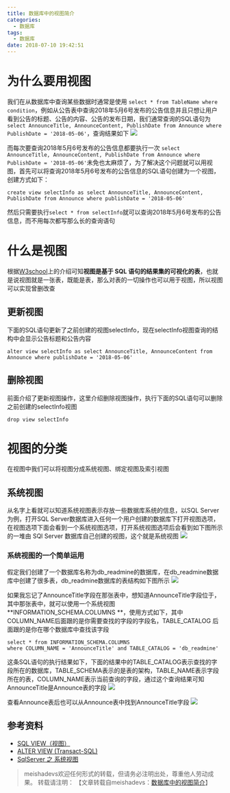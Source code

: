 ```yaml
---
title: 数据库中的视图简介
categories:
  - 数据库
tags:
  - 数据库
date: 2018-07-10 19:42:51
---
```

# 为什么要用视图
我们在从数据库中查询某些数据时通常是使用 `select * from TableName where condition`，例如从公告表中查询2018年5月6号发布的公告信息并且只想让用户看到公告的标题、公告的内容、公告的发布日期，我们通常查询的SQL语句为`select AnnounceTitle, AnnounceContent, PublishDate from Announce where PublishDate = '2018-05-06'`，查询结果如下
![](http://oq3pg8pg4.bkt.clouddn.com/20180711.png)

而每次要查询2018年5月6号发布的公告信息都要执行一次 `select AnnounceTitle, AnnounceContent, PublishDate from Announce where PublishDate = '2018-05-06'`未免也太麻烦了，为了解决这个问题就可以用视图，首先可以将查询2018年5月6号发布的公告信息的SQL语句创建为一个视图，创建方式如下：

	create view selectInfo as select AnnounceTitle, AnnounceContent, PublishDate from Announce where publishDate = '2018-05-06'
	
然后只需要执行`select * from selectInfo`就可以查询2018年5月6号发布的公告信息，而不用每次都写那么长的查询语句

# 什么是视图
根据[W3school](http://www.w3school.com.cn/sql/sql_view.asp)上的介绍可知**视图是基于 SQL 语句的结果集的可视化的表**，也就是说视图就是一张表，既能是表，那么对表的一切操作也可以用于视图，所以视图可以实现曾删改查

## 更新视图
下面的SQL语句更新了之前创建的视图selectInfo，现在selectInfo视图查询的结构中会显示公告标题和公告内容

	alter view selectInfo as select AnnounceTitle, AnnounceContent from Announce where publishDate = '2018-05-06'

##  删除视图
前面介绍了更新视图操作，这里介绍删除视图操作，执行下面的SQL语句可以删除之前创建的selectInfo视图

	drop view selectInfo

# 视图的分类
在视图中我们可以将视图分成系统视图、绑定视图及索引视图

## 系统视图
从名字上看就可以知道系统视图表示存放一些数据库系统的信息，以SQL Server为例，打开SQL Server数据库进入任何一个用户创建的数据库下打开视图选项，在视图选项下面会看到一个系统视图选项，打开系统视图选项后会看到如下图所示的一堆由 SQl Server 数据库自己创建的视图，这个就是系统视图
![](http://oq3pg8pg4.bkt.clouddn.com/20180711102.png)

### 系统视图的一个简单运用
假定我们创建了一个数据库名称为db_readmine的数据库，在db_readmine数据库中创建了很多表，db_readmine数据库的表结构如下图所示
![](http://oq3pg8pg4.bkt.clouddn.com/2018071201.PNG)

如果我忘记了AnnounceTitle字段在那张表中，想知道AnnounceTitle字段位于，其中那张表中，就可以使用一个系统视图**INFORMATION_SCHEMA.COLUMNS **，使用方式如下，其中COLUMN_NAME后面跟的是你需要查找的字段的字段名，TABLE_CATALOG 后面跟的是你在哪个数据库中查找该字段

	select * from INFORMATION_SCHEMA.COLUMNS 
	where COLUMN_NAME = 'AnnounceTitle' and TABLE_CATALOG = 'db_readmine'

这条SQL语句的执行结果如下，下面的结果中的TABLE_CATALOG表示查找的字段所在的数据库，TABLE_SCHEMA表示的是表的架构，TABLE_NAME表示字段所在的表，COLUMN_NAME表示当前查询的字段，通过这个查询结果可知AnnounceTitle是Announce表的字段
![](http://oq3pg8pg4.bkt.clouddn.com/2018071202.png)

查看Announce表后也可以从Announce表中找到AnnounceTitle字段
![](http://oq3pg8pg4.bkt.clouddn.com/2018071203.jpg)


## 参考资料
- [SQL VIEW（视图）](http://www.w3school.com.cn/sql/sql_view.asp)
- [ALTER VIEW (Transact-SQL)](https://docs.microsoft.com/zh-cn/sql/t-sql/statements/alter-view-transact-sql?view=sql-server-2017)
- [SqlServer 之 系统视图](https://www.cnblogs.com/xinaixia/p/4218743.html)

> meishadevs欢迎任何形式的转载，但请务必注明出处，尊重他人劳动成果。
转载请注明： 【文章转载自meishadevs：[数据库中的视图简介](http://meishadevs.com/blog/%E6%95%B0%E6%8D%AE%E5%BA%93%E4%B8%AD%E7%9A%84%E8%A7%86%E5%9B%BE%E7%AE%80%E4%BB%8B/)】